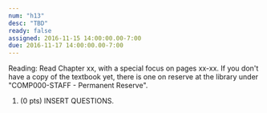 ```yaml
---
num: "h13"
desc: "TBD"
ready: false
assigned: 2016-11-15 14:00:00.00-7:00
due: 2016-11-17 14:00:00.00-7:00
---
```

Reading: Read Chapter xx, with a special focus on pages xx-xx.    If you don't have a copy of the textbook yet, there is one on reserve at the library under "COMP000-STAFF - Permanent Reserve".

1.	(0 pts) INSERT QUESTIONS.
	<div style="margin-bottom:4em"></div>
